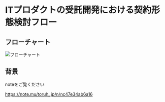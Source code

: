# ITプロダクトの受託開発における契約形態検討フロー
## フローチャート

![フローチャート](https://github.com/toruhjp/asia/blob/master/contract_flowchart.jpg)

## 背景
noteをご覧ください

https://note.mu/toruh_jp/n/nc47e34ab6a16
